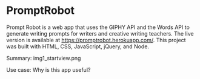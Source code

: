 # PromptRobot
Prompt Robot is a web app that uses the GIPHY API and the Words API to generate writing prompts for writers and creative writing teachers. The live version is available at https://promptrobot.herokuapp.com/. This project was built with HTML, CSS, JavaScript, jQuery, and Node.

Summary: 
img1_startview.png

Use case:
Why is this app useful?

